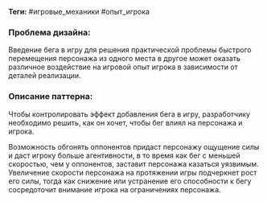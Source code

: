 **Теги:** #игровые_механики #опыт_игрока 
### Проблема дизайна:
Введение бега в игру для решения практической проблемы быстрого перемещения персонажа из одного места в другое может оказать различное воздействие на игровой опыт игрока в зависимости от деталей реализации.
### Описание паттерна:
Чтобы контролировать эффект добавления бега в игру, разработчику необходимо решить, как он хочет, чтобы бег влиял на персонажа и игрока. 

Возможность обгонять оппонентов придаст персонажу ощущение силы и даст игроку больше агентивности, в то время как бег с меньшей скоростью, чем у оппонентов, заставит персонажа казаться уязвимым. Увеличение скорости персонажа на протяжении игры подчеркнет рост его силы, тогда как снижение или устранение его способности к бегу сосредоточит внимание игрока на ограничениях персонажа.